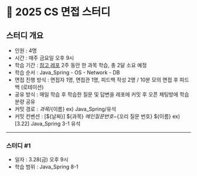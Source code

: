 # 🚀 2025 CS 면접 스터디

## 스터디 개요
- 인원 : 4명
- 시간 : 매주 금요일 오후 9시
- 학습 기간 : [참고 레포](https://github.com/VSFe/Tech-interview?tab=readme-ov-file) 2주 동안 한 과목 학습, 총 2달 소요 예정
- 학습 순서 : Java_Spring - OS - Network - DB
- 면접 진행 방식 : 면접자 1명, 면접관 1명, 피드백 작성 2명 / 10분 모의 면접 후 피드백 (로테이션)
- 공유 방식 : 매일 학습 후 학습한 질문 및 답변을 레포에 커밋 후 오픈 채팅방에 학습 분량 공유
- 커밋 경로 : ${과목}/${이름} ex) Java_Spring/유석
- 커밋 컨벤션 : [${날짜}] ${과목} ${메인 질문 번호}-${꼬리 질문 번호} ${이름} ex) [3.22] Java_Spring 3-1 유석

-----

### 스터디 #1 
- 일자 : 3.28(금) 오후 9시
- 학습 범위 : Java_Spring 8-1
